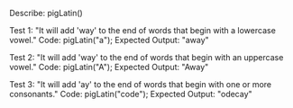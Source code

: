 Describe: pigLatin()

Test 1: "It will add 'way' to the end of words that begin with a lowercase vowel."
Code: pigLatin("a");
Expected Output: "away"

Test 2: "It will add 'way' to the end of words that begin with an uppercase vowel."
Code: pigLatin("A");
Expected Output: "Away"

Test 3: "It will add 'ay' to the end of words that begin with one or more consonants."
Code: pigLatin("code");
Expected Output: "odecay"